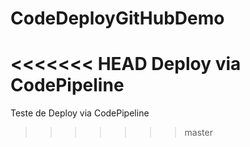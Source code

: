 # CodeDeployGitHubDemo
<<<<<<< HEAD
Deploy via CodePipeline
=======
Teste de Deploy via CodePipeline
>>>>>>> master
